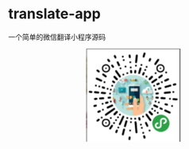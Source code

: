 # translate-app

一个简单的微信翻译小程序源码
<div align="center">
    <img src="./assets/img/appCode.png" width="190" >
    
 </div>